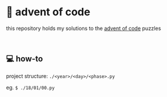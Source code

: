 # :christmas_tree: advent of code

this repository holds my solutions to the [advent of code](https://adventofcode.com) puzzles

<br>

## :computer: how-to

project structure: `./<year>/<day>/<phase>.py`

eg. `$ ./18/01/00.py`
